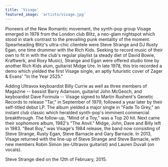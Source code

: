 ```yaml
---
title: 'Visage'
featured_image: 'artists/visage.jpg'
---
```

Pioneers of the New Romantic movement, the synth-pop group Visage emerged in 1978 from the London club Blitz, a neo-glam nightspot which stood in stark contrast to the prevailing punk mentality of the moment. Spearheading Blitz's ultra-chic clientele were Steve Strange and DJ Rusty Egan, one time drummer with the Rich Kids. Seeking to record music of their own to fit in with the club's regular playlist (a steady diet of David Bowie, Kraftwerk, and Roxy Music), Strange and Egan were offered studio time by another Rich Kids alum, guitarist Midge Ure. In late 1978, this trio recorded a demo which yielded the first Visage single, an aptly futuristic cover of Zager & Evans' "In the Year 2525."

Adding Ultravox keyboardist Billy Currie as well as three members of Magazine -- bassist Barry Adamson, guitarist John McGeoch, and keyboardist Dave Formula -- Visage signed to Martin Rushent's Genetic Records to release "Tar," in September of 1979, followed a year later by their self-titled debut LP. The album yielded a major single in "Fade To Grey," an instant club classic which heralded synth-pop's imminent commercial breakthrough. The follow-up, "Mind of a Toy," was a Top 20 hit. Next came their sophomore album, 1982's "The Anvil." Midge, John, Dave and Billy left in 1983. "Beat Boy," was Visage's 1984 release, the band now consisting of Steve Strange, Rusty Egan, Steve Barnacle and Gary Barnacle. In 2013, Visage returned with the line-up of Steve Strange and Steve Barnacle, with new members Robin Simon (ex-Ultravox guitarist) and Lauren Duvall (on vocals).

Steve Strange died on the 12th of February, 2015.

